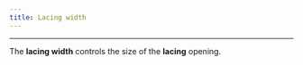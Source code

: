 ```yaml
---
title: Lacing width
---
```


***

The **lacing width** controls the size of the **lacing** opening.
